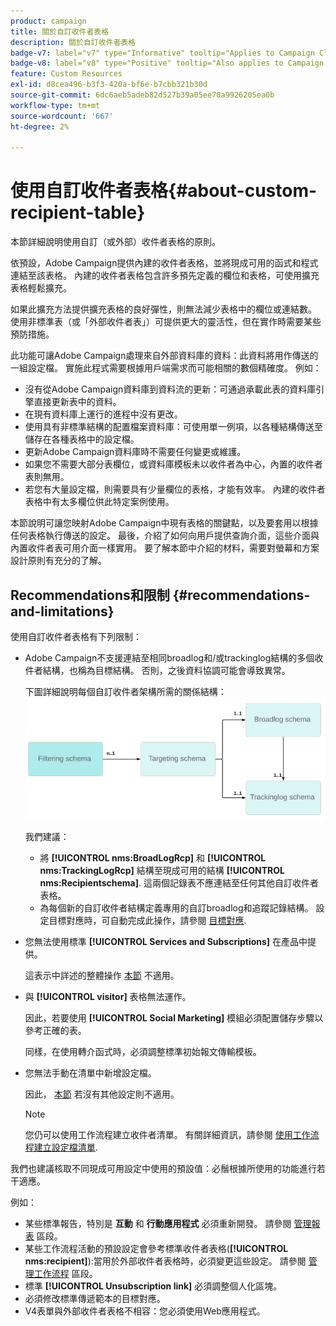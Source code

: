 ```yaml
---
product: campaign
title: 關於自訂收件者表格
description: 關於自訂收件者表格
badge-v7: label="v7" type="Informative" tooltip="Applies to Campaign Classic v7"
badge-v8: label="v8" type="Positive" tooltip="Also applies to Campaign v8"
feature: Custom Resources
exl-id: d8cea496-b3f3-420a-bf6e-b7cbb321b30d
source-git-commit: 6dc6aeb5adeb82d527b39a05ee70a9926205ea0b
workflow-type: tm+mt
source-wordcount: '667'
ht-degree: 2%

---
```


# 使用自訂收件者表格{#about-custom-recipient-table}



本節詳細說明使用自訂（或外部）收件者表格的原則。

依預設，Adobe Campaign提供內建的收件者表格，並將現成可用的函式和程式連結至該表格。 內建的收件者表格包含許多預先定義的欄位和表格，可使用擴充表格輕鬆擴充。

如果此擴充方法提供擴充表格的良好彈性，則無法減少表格中的欄位或連結數。 使用非標準表（或「外部收件者表」）可提供更大的靈活性，但在實作時需要某些預防措施。

此功能可讓Adobe Campaign處理來自外部資料庫的資料：此資料將用作傳送的一組設定檔。 實施此程式需要根據用戶端需求而可能相關的數個精確度。 例如：

* 沒有從Adobe Campaign資料庫到資料流的更新：可通過承載此表的資料庫引擎直接更新表中的資料。
* 在現有資料庫上運行的進程中沒有更改。
* 使用具有非標準結構的配置檔案資料庫：可使用單一例項，以各種結構傳送至儲存在各種表格中的設定檔。
* 更新Adobe Campaign資料庫時不需要任何變更或維護。
* 如果您不需要大部分表欄位，或資料庫模板未以收件者為中心，內置的收件者表則無用。
* 若您有大量設定檔，則需要具有少量欄位的表格，才能有效率。 內建的收件者表格中有太多欄位供此特定案例使用。

本節說明可讓您映射Adobe Campaign中現有表格的關鍵點，以及要套用以根據任何表格執行傳送的設定。 最後，介紹了如何向用戶提供查詢介面，這些介面與內置收件者表可用介面一樣實用。 要了解本節中介紹的材料，需要對螢幕和方案設計原則有充分的了解。

## Recommendations和限制 {#recommendations-and-limitations}

使用自訂收件者表格有下列限制：

* Adobe Campaign不支援連結至相同broadlog和/或trackinglog結構的多個收件者結構，也稱為目標結構。 否則，之後資料協調可能會導致異常。

   下圖詳細說明每個自訂收件者架構所需的關係結構：
   ![](assets/custom_recipient_limitation.png)

   我們建議：

   * 將 **[!UICONTROL nms:BroadLogRcp]** 和 **[!UICONTROL nms:TrackingLogRcp]** 結構至現成可用的結構 **[!UICONTROL nms:Recipientschema]**. 這兩個記錄表不應連結至任何其他自訂收件者表格。
   * 為每個新的自訂收件者結構定義專用的自訂broadlog和追蹤記錄結構。 設定目標對應時，可自動完成此操作，請參閱 [目標對應](../../configuration/using/target-mapping.md).

* 您無法使用標準 **[!UICONTROL Services and Subscriptions]** 在產品中提供。

   這表示中詳述的整體操作 [本節](../../delivery/using/managing-subscriptions.md) 不適用。

* 與 **[!UICONTROL visitor]** 表格無法運作。

   因此，若要使用 **[!UICONTROL Social Marketing]** 模組必須配置儲存步驟以參考正確的表。

   同樣，在使用轉介函式時，必須調整標準初始報文傳輸模板。

* 您無法手動在清單中新增設定檔。

   因此， [本節](../../platform/using/creating-and-managing-lists.md) 若沒有其他設定則不適用。

   >[!NOTE]
   >
   >您仍可以使用工作流程建立收件者清單。 有關詳細資訊，請參閱 [使用工作流程建立設定檔清單](../../configuration/using/creating-a-profile-list-with-a-workflow.md).

我們也建議核取不同現成可用設定中使用的預設值：必鬚根據所使用的功能進行若干適應。

例如：

* 某些標準報告，特別是 **互動** 和 **行動應用程式** 必須重新開發。 請參閱 [管理報表](../../configuration/using/managing-reports.md) 區段。
* 某些工作流程活動的預設設定會參考標準收件者表格(**[!UICONTROL nms:recipient]**):當用於外部收件者表格時，必須變更這些設定。 請參閱 [管理工作流程](../../configuration/using/managing-workflows.md) 區段。
* 標準 **[!UICONTROL Unsubscription link]** 必須調整個人化區塊。
* 必須修改標準傳遞範本的目標對應。
* V4表單與外部收件者表格不相容：您必須使用Web應用程式。
